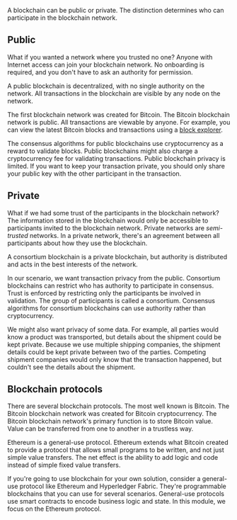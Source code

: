 A blockchain can be public or private. The distinction determines who can participate in the blockchain network.

## Public

What if you wanted a network where you trusted no one? Anyone with Internet access can join your blockchain network. No onboarding is required, and you don't have to ask an authority for permission.

A public blockchain is decentralized, with no single authority on the network. All transactions in the blockchain are visible by any node on the network.

The first blockchain network was created for Bitcoin. The Bitcoin blockchain network is public. All transactions are viewable by anyone. For example, you can view the latest Bitcoin blocks and transactions using a [block explorer](https://www.blockchain.com/explorer).

The consensus algorithms for public blockchains use cryptocurrency as a reward to validate blocks. Public blockchains might also charge a cryptocurrency fee for validating transactions. Public blockchain privacy is limited. If you want to keep your transaction private, you should only share your public key with the other participant in the transaction.

## Private

What if we had some trust of the participants in the blockchain network? The information stored in the blockchain would only be accessible to participants invited to the blockchain network. Private networks are *semi-trusted* networks. In a private network, there's an agreement between all participants about how they use the blockchain.  

A consortium blockchain is a private blockchain, but authority is distributed and acts in the best interests of the network.

In our scenario, we want transaction privacy from the public. Consortium blockchains can restrict who has authority to participate in consensus. Trust is enforced by restricting only the participants be involved in validation. The group of participants is called a consortium. Consensus algorithms for consortium blockchains can use authority rather than cryptocurrency.

We might also want privacy of some data. For example, all parties would know a product was transported, but details about the shipment could be kept private. Because we use multiple shipping companies, the shipment details could be kept private between two of the parties. Competing shipment companies would only know that the transaction happened, but couldn't see the details about the shipment.

## Blockchain protocols

There are several blockchain protocols. The most well known is Bitcoin. The Bitcoin blockchain network was created for Bitcoin cryptocurrency. The Bitcoin blockchain network's primary function is to store Bitcoin value. Value can be transferred from one to another in a trustless way.

Ethereum is a general-use protocol. Ethereum extends what Bitcoin created to provide a protocol that allows small programs to be written, and not just simple value transfers. The net effect is the ability to add logic and code instead of simple fixed value transfers.

If you're going to use blockchain for your own solution, consider a general-use protocol like Ethereum and Hyperledger Fabric. They're programmable blockchains that you can use for several scenarios. General-use protocols use smart contracts to encode business logic and state. In this module, we focus on the Ethereum protocol.
